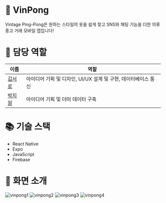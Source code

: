 # 🧤 VinPong
Vintage Ping-Pong은 원하는 스타일의 옷을 쉽게 찾고 SNS와 채팅 기능을 더한 의류 중고 거래 모바일 앱입니다!

# 👥 담당 역할
|이름|역할|
|--|--|
|[김서로](https://github.com/okxooxoo)|아이디어 기획 및 디자인, UI/UX 설계 및 구현, 데이터베이스 통신|
|[박지원](https://github.com/okxooxoo)|아이디어 기획 및 더미 데이터 구축|

# 📚 기술 스택
- React Native
- Expo
- JavaScript
- Firebase

# 📱 화면 소개
![vinpong1](https://github.com/user-attachments/assets/965eecb8-3980-4aaa-968c-068c30aa552c)
![vinpong2](https://github.com/user-attachments/assets/023e4c63-f68b-4c0f-940f-8ab5baf43dc4)
![vinpong3](https://github.com/user-attachments/assets/aa431443-d84d-48e8-bf62-72cb2258f817)
![vinpong4](https://github.com/user-attachments/assets/35e50106-f2cd-4fb4-8afa-cd1d7f31f566)
